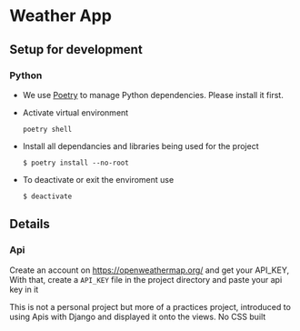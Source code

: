 # Weather App

## Setup for development

### Python

- We use [Poetry](https://python-poetry.org) to manage Python dependencies. Please install it first.

- Activate virtual environment
  ```console
  poetry shell
  ```
- Install all dependancies and libraries being used for the project
  ```console
  $ poetry install --no-root
  ```

- To deactivate or exit the enviroment use
  ```console
  $ deactivate
  ```

## Details
### Api

Create an account on https://openweathermap.org/ and get your API_KEY,
With that, create a `API_KEY` file in the project directory and paste your api key in it

This is not a personal project but more of a practices project, introduced to using Apis with Django and displayed it onto the views.
No CSS built

